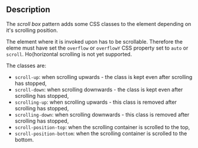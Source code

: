 ## Description

The _scroll box_ pattern adds some CSS classes to the element depending on it's scrolling position.

The element where it is invoked upon has to be scrollable.
Therefore the eleme must have set the `overflow` or `overflowY` CSS property set to `auto` or `scroll`.
Ho(horizontal scrolling is not yet supported.

The classes are:

-   `scroll-up`: when scrolling upwards - the class is kept even after scrolling has stopped,
-   `scroll-down`: when scrolling downwards - the class is kept even after scrolling has stopped,
-   `scrolling-up`: when scrolling upwards - this class is removed after scrolling has stopped,
-   `scrolling-down`: when scrolling downwards - this class is removed after scrolling has stopped,
-   `scroll-position-top`: when the scrolling container is scrolled to the top,
-   `scroll-position-bottom`: when the scrolling container is scrolled to the bottom.
